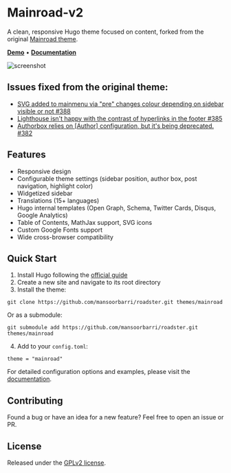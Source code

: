# Mainroad-v2

A clean, responsive Hugo theme focused on content, forked from the original [Mainroad theme](https://github.com/mansoorbarri/roadster).

**[Demo](https://mainroad-v2.pages.dev)** • **[Documentation](https://mainroad-v2.pages.dev/docs/)**

![screenshot](https://raw.githubusercontent.com/mansoorbarri/mainroad-v2/master/images/screenshot.png)

## Issues fixed from the original theme: 
- [SVG added to mainmenu via "pre" changes colour depending on sidebar visible or not #388](https://github.com/mansoorbarri/roadster/issues/388)
- [ Lighthouse isn't happy with the contrast of hyperlinks in the footer #385 ](https://github.com/mansoorbarri/roadster/issues/385)
- [ Authorbox relies on [Author] configuration, but it's being deprecated. #382 ](https://github.com/mansoorbarri/roadster/issues/382)

## Features

+ Responsive design
+ Configurable theme settings (sidebar position, author box, post navigation, highlight color)
+ Widgetized sidebar
+ Translations (15+ languages)
+ Hugo internal templates (Open Graph, Schema, Twitter Cards, Disqus, Google Analytics)
+ Table of Contents, MathJax support, SVG icons
+ Custom Google Fonts support
+ Wide cross-browser compatibility

## Quick Start

1. Install Hugo following the [official guide](https://gohugo.io/getting-started/quick-start/#step-1-install-hugo)
2. Create a new site and navigate to its root directory
3. Install the theme:
```
git clone https://github.com/mansoorbarri/roadster.git themes/mainroad
```
Or as a submodule:
```
git submodule add https://github.com/mansoorbarri/roadster.git themes/mainroad
```
4. Add to your `config.toml`:
```
theme = "mainroad"
```

For detailed configuration options and examples, please visit the [documentation](https://mainroad-v2.pages.dev/docs/).

## Contributing

Found a bug or have an idea for a new feature? Feel free to open an issue or PR. 

## License

Released under the [GPLv2 license](https://github.com/mansoorbarri/roadster/blob/master/LICENSE.md).

